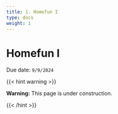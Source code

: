 ```yaml
---
title: 1. Homefun I 
type: docs
weight: 1
---
```


# Homefun I 

Due date: `9/9/2024`

{{< hint warning >}}

**Warning:** This page is under construction.

{{< /hint >}}
